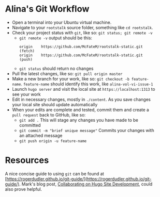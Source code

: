 # Alina's Git Workflow

- Open a terminal into your Ubuntu virtual machine.
- Navigate to your `rootstalk` source folder, something like `cd rootstalk`.
- Check your project status with `git`, like so: `git status; git remote -v`
  - `git remote -v` output should be this:
      ```
      origin	https://github.com/McFateM/rootstalk-static.git (fetch)
      origin	https://github.com/McFateM/rootstalk-static.git (push)
      ```
  - `git status` should return no changes
- Pull the latest changes, like so: `git pull origin master`
- Make a new branch for your work, like so: `git checkout -b feature-name`. `feature-name` should identify this work, like `alina-vol-vi-issue-1`
- Launch `hugo server` and visit the local site at `https://localhost:1313` to see your work
- Edit in necessary changes, mostly in `./content`.  As you save changes your local site should update automatically
- When your edits are complete and tested, commit them and create a `pull request` back to GitHub, like so:
  - `git add .`  This will stage any changes you have made to be committed
  - `git commit -m "brief unique message"`  Commits your changes with an attached message
  - `git push origin -u feature-name`

# Resources

A nice concise guide to using `git` can be found at [https://rogerdudler.github.io/git-guide/](https://rogerdudler.github.io/git-guide/).
Mark's blog post, [Collaborating on Hugo Site Development](https://static.grinnell.edu/blogs/McFateM/posts/095-collaborating-on-hugo-site-development/), could also prove helpful.
